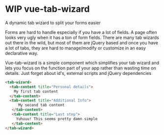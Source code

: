 # WIP vue-tab-wizard
A dynamic tab wizard to split your forms easier

Forms are hard to handle especially if you have a lot of fields. A page often looks very ugly when it has a ton of form fields.
There are many tab wizards out there in the wild, but most of them are jQuery based and once you have a lot of tabs, they are hard to manage/modify 
or customize in an easy declarative way.

Vue-tab-wizard is a simple component which simplifies your tab wizard and lets you focus on the function part of your app rather than
wasting time on details. Just forget about id's, external scripts and jQuery dependencies
```html
<tab-wizard>
  <tab-content title="Personal details">
    My first tab content
  </tab-content>
  <tab-content title="Additional Info">
      My second tab content
   </tab-content>
   <tab-content title="Last step">
     Yuhuuu! This seems pretty damn simple
   </tab-content>
</tab-wizard>
```
